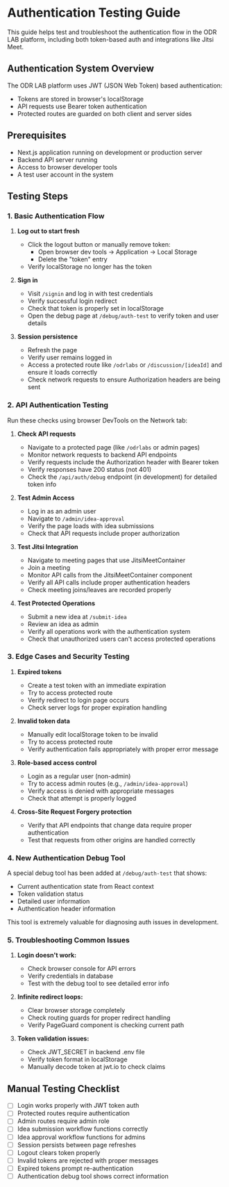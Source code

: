 # Authentication Testing Guide

This guide helps test and troubleshoot the authentication flow in the ODR LAB platform, including both token-based auth and integrations like Jitsi Meet.

## Authentication System Overview

The ODR LAB platform uses JWT (JSON Web Token) based authentication:

- Tokens are stored in browser's localStorage
- API requests use Bearer token authentication
- Protected routes are guarded on both client and server sides

## Prerequisites

- Next.js application running on development or production server
- Backend API server running
- Access to browser developer tools
- A test user account in the system

## Testing Steps

### 1. Basic Authentication Flow

1. **Log out to start fresh**
   - Click the logout button or manually remove token:
     - Open browser dev tools → Application → Local Storage
     - Delete the "token" entry
   - Verify localStorage no longer has the token

2. **Sign in**
   - Visit `/signin` and log in with test credentials
   - Verify successful login redirect
   - Check that token is properly set in localStorage
   - Open the debug page at `/debug/auth-test` to verify token and user details

3. **Session persistence**
   - Refresh the page
   - Verify user remains logged in
   - Access a protected route like `/odrlabs` or `/discussion/[ideaId]` and ensure it loads correctly
   - Check network requests to ensure Authorization headers are being sent

### 2. API Authentication Testing

Run these checks using browser DevTools on the Network tab:

1. **Check API requests**
   - Navigate to a protected page (like `/odrlabs` or admin pages)
   - Monitor network requests to backend API endpoints
   - Verify requests include the Authorization header with Bearer token
   - Verify responses have 200 status (not 401)
   - Check the `/api/auth/debug` endpoint (in development) for detailed token info

2. **Test Admin Access**
   - Log in as an admin user
   - Navigate to `/admin/idea-approval` 
   - Verify the page loads with idea submissions
   - Check that API requests include proper authorization

3. **Test Jitsi Integration**
   - Navigate to meeting pages that use JitsiMeetContainer
   - Join a meeting
   - Monitor API calls from the JitsiMeetContainer component
   - Verify all API calls include proper authentication headers
   - Check meeting joins/leaves are recorded properly

4. **Test Protected Operations**
   - Submit a new idea at `/submit-idea`
   - Review an idea as admin
   - Verify all operations work with the authentication system
   - Check that unauthorized users can't access protected operations

### 3. Edge Cases and Security Testing

1. **Expired tokens**
   - Create a test token with an immediate expiration
   - Try to access protected route
   - Verify redirect to login page occurs
   - Check server logs for proper expiration handling

2. **Invalid token data**
   - Manually edit localStorage token to be invalid
   - Try to access protected route
   - Verify authentication fails appropriately with proper error message

3. **Role-based access control**
   - Login as a regular user (non-admin)
   - Try to access admin routes (e.g., `/admin/idea-approval`)
   - Verify access is denied with appropriate messages
   - Check that attempt is properly logged

4. **Cross-Site Request Forgery protection**
   - Verify that API endpoints that change data require proper authentication
   - Test that requests from other origins are handled correctly

### 4. New Authentication Debug Tool

A special debug tool has been added at `/debug/auth-test` that shows:
- Current authentication state from React context
- Token validation status
- Detailed user information
- Authentication header information

This tool is extremely valuable for diagnosing auth issues in development.

### 5. Troubleshooting Common Issues

1. **Login doesn't work:**
   - Check browser console for API errors
   - Verify credentials in database
   - Test with the debug tool to see detailed error info
   
2. **Infinite redirect loops:**
   - Clear browser storage completely
   - Check routing guards for proper redirect handling
   - Verify PageGuard component is checking current path

3. **Token validation issues:**
   - Check JWT_SECRET in backend .env file
   - Verify token format in localStorage
   - Manually decode token at jwt.io to check claims

## Manual Testing Checklist

- [ ] Login works properly with JWT token auth
- [ ] Protected routes require authentication
- [ ] Admin routes require admin role
- [ ] Idea submission workflow functions correctly
- [ ] Idea approval workflow functions for admins
- [ ] Session persists between page refreshes
- [ ] Logout clears token properly
- [ ] Invalid tokens are rejected with proper messages
- [ ] Expired tokens prompt re-authentication
- [ ] Authentication debug tool shows correct information
